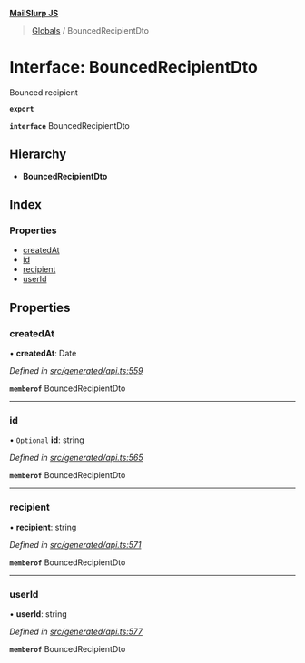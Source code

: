 **[MailSlurp JS](../README.md)**

> [Globals](../README.md) / BouncedRecipientDto

# Interface: BouncedRecipientDto

Bounced recipient

**`export`** 

**`interface`** BouncedRecipientDto

## Hierarchy

* **BouncedRecipientDto**

## Index

### Properties

* [createdAt](bouncedrecipientdto.md#createdat)
* [id](bouncedrecipientdto.md#id)
* [recipient](bouncedrecipientdto.md#recipient)
* [userId](bouncedrecipientdto.md#userid)

## Properties

### createdAt

•  **createdAt**: Date

*Defined in [src/generated/api.ts:559](https://github.com/mailslurp/mailslurp-client/blob/37bf78e/src/generated/api.ts#L559)*

**`memberof`** BouncedRecipientDto

___

### id

• `Optional` **id**: string

*Defined in [src/generated/api.ts:565](https://github.com/mailslurp/mailslurp-client/blob/37bf78e/src/generated/api.ts#L565)*

**`memberof`** BouncedRecipientDto

___

### recipient

•  **recipient**: string

*Defined in [src/generated/api.ts:571](https://github.com/mailslurp/mailslurp-client/blob/37bf78e/src/generated/api.ts#L571)*

**`memberof`** BouncedRecipientDto

___

### userId

•  **userId**: string

*Defined in [src/generated/api.ts:577](https://github.com/mailslurp/mailslurp-client/blob/37bf78e/src/generated/api.ts#L577)*

**`memberof`** BouncedRecipientDto
